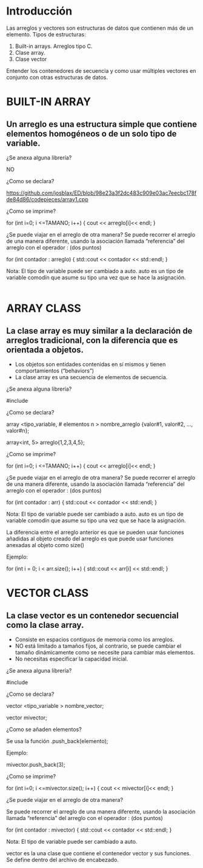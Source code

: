 # Introducción

Las arreglos y vectores son estructuras de datos que contienen más de un elemento.
Tipos de estructuras:
1. Built-in arrays. Arreglos tipo C.
2. Clase array.
3. Clase vector

Entender los contenedores de secuencia y como usar múltiples vectores en conjunto con otras estructuras de datos.

# BUILT-IN ARRAY

## Un arreglo es una estructura simple que contiene elementos homogéneos o de un solo tipo de variable.

¿Se anexa alguna librería?

NO

¿Como se declara?

https://github.com/josblax/ED/blob/98e23a3f2dc483c909e03ac7eecbc178fde84d86/codepieces/array1.cpp

¿Como se imprime?

for (int i=0; i <=TAMANO; i++)
{
cout << arreglo[i]<< endl;
}

¿Se puede viajar en el arreglo de otra manera?
Se puede recorrer el arreglo de una manera diferente, usando la asociación llamada “referencia” del arreglo con el operador : (dos puntos)

for (int contador : arreglo)
{
std::cout << contador << std::endl;
}
  
Nota: El tipo de variable puede ser cambiado a auto. auto es un tipo de variable comodín que asume su tipo una vez que se hace la asignación.	
 
# ARRAY CLASS

## La clase array es muy similar a la declaración de arreglos tradicional, con la diferencia que es orientada a objetos.

* Los objetos son entidades contenidas en sí mismos y tienen comportamientos (“behaviors”)
* La clase array es una secuencia de elementos de secuencia.

¿Se anexa alguna librería?

#include <array>

¿Como se declara?

array <tipo_variable, # elementos n > nombre_arreglo {valor#1, valor#2, …, valor#n};

array<int, 5> arreglo{1,2,3,4,5};

¿Como se imprime?

for (int i=0; i <=TAMANO; i++)
{
	cout << arreglo[i]<< endl;
}

¿Se puede viajar en el arreglo de otra manera?
Se puede recorrer el arreglo de una manera diferente, usando la asociación llamada “referencia” del arreglo con el operador : (dos puntos)

for (int contador : arr)
  {
    std::cout << contador << std::endl;
  }
  

Nota: El tipo de variable puede ser cambiado a auto. auto es un tipo de variable comodín que asume su tipo una vez que se hace la asignación.

La diferencia entre el arreglo anterior es que se pueden usar funciones añadidas al objeto creado del arreglo es que puede usar funciones anexadas al objeto como size()

Ejemplo:

for (int i = 0; i < arr.size(); i++)
{
    std::cout << arr[i] << std::endl;
}

# VECTOR CLASS

 ## La clase vector es un contenedor secuencial como la clase array.

 * Consiste en espacios contiguos de memoria como los arreglos.
 * NO está limitado a tamaños fijos, al contrario, se puede cambiar el tamaño dinámicamente como se necesite para cambiar más elementos.
 * No necesitas especificar la capacidad inicial.

¿Se anexa alguna librería?

#include <vector>

¿Como se declara?

vector <tipo_variable > nombre_vector;

vector<int> mivector;

¿Como se añaden elementos?

Se usa la función .push_back(elemento);
	
Ejemplo:

mivector.push_back(3);

¿Como se imprime?

for (int i=0; i <=mivector.size(); i++)
{
	cout << mivector[i]<< endl;
}

 
¿Se puede viajar en el arreglo de otra manera?

Se puede recorrer el arreglo de una manera diferente, usando la asociación llamada “referencia” del arreglo con el operador : (dos puntos)

for (int contador : mivector)
  {
    std::cout << contador << std::endl;
  }

Nota: El tipo de variable puede ser cambiado a auto.	

vector es la una clase que contiene el contenedor vector y sus funciones. Se define dentro del <vector> archivo de encabezado. 



